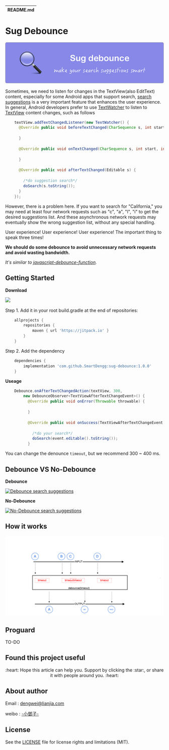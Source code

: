 | README.md |
|:---|

# Sug Debounce

<p align="center"> 
<img src="image/title.png">
</p>

Sometimes, we need to listen for changes in the TextView(also EditText) content, especially for some Android apps that support search, [search suggestions](https://en.wikipedia.org/wiki/Search_suggest_drop-down_list) is a very important feature that enhances the user experience. In general,
Android developers prefer to use [TextWatcher](https://developer.android.com/reference/android/text/TextWatcher.html) to listen to [TextView](https://developer.android.com/reference/android/widget/TextView.html) content changes, such as follows

```java
    textView.addTextChangedListener(new TextWatcher() {
      @Override public void beforeTextChanged(CharSequence s, int start, int count, int after) {

      }

      @Override public void onTextChanged(CharSequence s, int start, int before, int count) {

      }

      @Override public void afterTextChanged(Editable s) {

        /*do suggestion search*/
        doSearch(s.toString());
      }
    });
```


However, there is a problem here. If you want to search for "California," you may need at least four network requests such as "c", "a", "l", "i" to get the desired suggestions list.
And these asynchronous network requests may eventually show the wrong suggestion list, without any special handling.


User experience! User experience! User experience! The important thing to speak three times!

**We should do some debounce to avoid unnecessary network requests and avoid wasting bandwidth.**

*It's similar to [javascript-debounce-function](https://davidwalsh.name/javascript-debounce-function).*


## Getting Started

**Download**

[![](https://jitpack.io/v/SmartDengg/sug-debounce.svg)](https://jitpack.io/#SmartDengg/sug-debounce)

Step 1. Add it in your root build.gradle at the end of repositories:

```groovy
    allprojects {
        repositories {
            maven { url 'https://jitpack.io' }
        }
    }
```

Step 2. Add the dependency

```groovy
	dependencies {
		implementation 'com.github.SmartDengg:sug-debounce:1.0.0'
	}
```

**Useage** 

```java
    Debounce.onAfterTextChangedAction(textView, 300,
        new DebounceObserver<TextViewAfterTextChangeEvent>() {
          @Override public void onError(Throwable throwable) {

          }

          @Override public void onSuccess(TextViewAfterTextChangeEvent event) {
          
            /*do your search*/
            doSearch(event.editable().toString());
          }
```

You can change the denounce `timeout`, but we recommend 300 ~ 400 ms.

## Debounce VS No-Debounce


**Debounce**

[![Debounce search suggestions](http://img.youtube.com/vi/Pi96OY5TkPQ/0.jpg)](https://www.youtube.com/watch?v=Pi96OY5TkPQ)

**No-Debounce**

[![No-Debounce search suggestions](http://img.youtube.com/vi/boIsA7XvHyE/0.jpg)](https://www.youtube.com/watch?v=boIsA7XvHyE)


## How it works

<p align="center"> 
<img src="image/work.png">
</p>


## Proguard

TO-DO


## Found this project useful

<p align="center">:heart: Hope this article can help you. Support by clicking the :star:, or share it with people around you. :heart:  </p>


## About author

Email : dengwei@lianjia.com

weibo : [-小鄧子-](https://weibo.com/5367097592/profile?topnav=1&wvr=6)


## License

See the [LICENSE](LICENSE.md) file for license rights and limitations (MIT).



